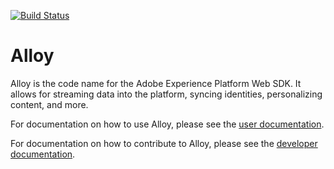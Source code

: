 [![Build Status](https://travis-ci.org/adobe/alloy.svg?branch=master)](https://travis-ci.org/adobe/alloy)

# Alloy

Alloy is the code name for the Adobe Experience Platform Web SDK. It allows for streaming data into the platform, syncing identities, personalizing content, and more.

For documentation on how to use Alloy, please see the [user documentation](https://adobe.ly/36dGGp6).

For documentation on how to contribute to Alloy, please see the [developer documentation](docs/index.md).
